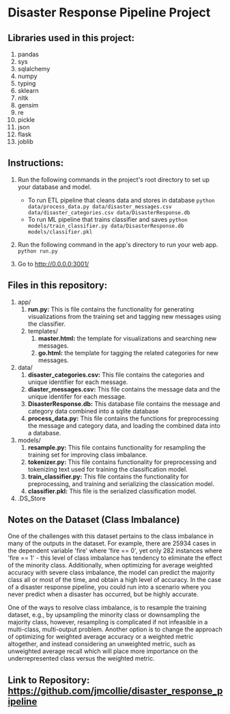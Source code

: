 # Disaster Response Pipeline Project

## Libraries used in this project:
<ol>
  <li>pandas</li>
  <li>sys</li>
  <li>sqlalchemy</li>
  <li>numpy</li>
  <li>typing</li>
  <li>sklearn</li>
  <li>nltk</li>
  <li>gensim</li>
  <li>re</li>
  <li>pickle</li>
  <li>json</li>
  <li>flask</li>
  <li>joblib</li>
</ol>


## Instructions:
1. Run the following commands in the project's root directory to set up your database and model.

    - To run ETL pipeline that cleans data and stores in database
        `python data/process_data.py data/disaster_messages.csv data/disaster_categories.csv data/DisasterResponse.db`
    - To run ML pipeline that trains classifier and saves
        `python models/train_classifier.py data/DisasterResponse.db models/classifier.pkl`

2. Run the following command in the app's directory to run your web app.
    `python run.py`

3. Go to http://0.0.0.0:3001/

## Files in this repository:
<ol>
    <li>app/
        <ol>
            <li><b>run.py:</b> This is file contains the functionality for generating visualizations from the training set and tagging new messages 
            using the classifier. </li>
            <li>templates/
                <ol>
                    <li><b>master.html:</b> the template for visualizations and searching new messages.</li>
                    <li><b>go.html:</b> the template for tagging the related categories for new messages.</li>
                </ol>
            </li>
        </ol>
    </li>
    <li>data/
        <ol>
         <li><b>disaster_categories.csv:</b> This file contains the categories and unique identifier for each message.</li>
         <li><b>diaster_messages.csv:</b> This file contains the message data and the unique identifer for each message.</li>
         <li><b>DisasterResponse.db:</b> This database file contains the message and category data combined into a sqlite database</li>
         <li><b>process_data.py:</b> This file contains the functions for preprocessing the message and category data, and loading
         the combined data into a database.</li>
        </ol>
    </li>
    <li>models/
        <ol>
            <li><b>resample.py:</b> This file contains functionality for resampling the training set for improving class imbalance.</li>
            <li><b>tokenizer.py:</b> This file contains functionality for preprocessing and tokenizing text used for training the classification
            model.</li>
            <li><b>train_classifier.py:</b> This file contains the functionality for preprocessing, and training and serializing the classication model.</li>
            <li><b>classifier.pkl:</b> This file is the serialized classification model.</li>
        </ol>
    </li>
    <li>.DS_Store</li>
</ol>


## Notes on the Dataset (Class Imbalance)
One of the challenges with this dataset pertains to the class imbalance in many of the outputs in the dataset. For example, there are 25934 cases in the dependent variable 'fire' where 'fire == 0', yet only 282 instances where 'fire == 1' - this level of class imbalance has tendency to eliminate the effect of the minority class. Additionally, when optimizing for average weighted accuracy with severe class imbalance, the model can predict the majority class all or most of the time, and obtain a high level of accuracy. In the case of a disaster response pipeline, you could run into a scenario where you never predict when a disaster has occurred, but be highly accurate. 

One of the ways to resolve class imbalance, is to resample the training dataset, e.g., by upsampling the minority class or downsampling the majority class, however, resampling is complicated if not infeasible in a multi-class, multi-output problem. Another option is to change the approach of optimizing for weighted average accuracy or a weighted metric altogether, and instead considering an unweighted metric, such as unweighted average recall which will place more importance on the underrepresented class versus the weighted metric.


## Link to Repository: https://github.com/jmcollie/disaster_response_pipeline